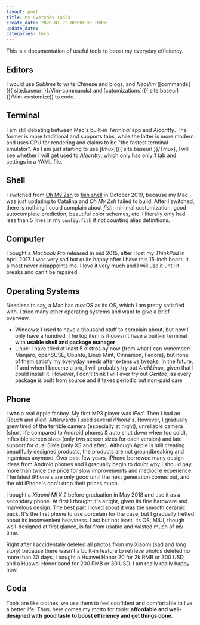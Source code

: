 ```yaml
---
layout: post
title: My Everyday Tools
create_date: 2020-01-22 00:00:00 +0800
update_date:
categories: tech
---
```


This is a documentation of useful tools to boost my everyday efficiency.

## Editors

I would use *Sublime* to write Chinese and blogs, and *NeoVim* ([commands]({{ site.baseurl }}/Vim-commands) and [cutomizations]({{ site.baseurl }}/Vim-customize)) to code.

## Terminal

I am still debating between Mac's built-in *Terminal* app and *Alacritty*. The former is more traditional and supports tabs, while the latter is more modern and uses GPU for rendering and claims to be "the fastest terminal emulator". As I am just starting to use [*tmux*]({{ site.baseurl }}/Tmux), I will see whether I will get used to *Alacritty*, which only has only 1 tab and settings in a YAML file.

## Shell

I switched from [Oh My Zsh](https://github.com/ohmyzsh/ohmyzsh) to [fish shell](https://github.com/fish-shell/fish-shell) in October 2019, because my Mac was just updating to Catalina and *Oh My Zsh* failed to build. After I switched, there is nothing I could complain about *fish*: minimal customization, good autocomplete prediction, beautiful color schemes, etc. I literally only had less than 5 lines in my `config.fish` if not counting alias definitions.

## Computer

I bought a *Macbook Pro* released in mid 2015, after I lost my *ThinkPad* in April 2017. I was very sad but quite happy after I have this 15-inch beast. It almost never disappoints me. I love it very much and I will use it until it breaks and can't be repaired.

## Operating Systems

Needless to say, a Mac has *macOS* as its OS, which I am pretty satisfied with. I tried many other operating systems and want to give a brief overview.

- Windows: I used to have a thousand stuff to complain about, but now I only have a hundred. The top item is it doesn't have a built-in terminal with **usable shell and package manager**
- Linux: I have tried at least 5 distros by now (from what I can remember: Manjaro, openSUSE, Ubuntu, Linux Mint, Cinnamon, Fedora), but none of them satisfy my everyday needs after extensive tweaks. In the future, if and when I become a pro, I will probably try out *ArchLinux*, given that I could install it. However, I don't think I will ever try out *Gentoo*, as every package is built from source and it takes periodic but non-paid care

## Phone

I **was** a real Apple fanboy. My first MP3 player was *iPod*. Then I had an *iTouch* and *iPad*. Afterwards I used several *iPhone*'s. However, I gradually grew tired of the terrible camera (especially at night), unreliable camera (short life compared to Android phones & auto shut down when too cold), inflexible screen sizes (only two screen sizes for each version) and late support for dual SIMs (only XS and after). Although Apple is still creating beautifully designed products, the products are not groundbreaking and ingenious anymore. Over past few years, iPhone borrowed many design ideas from Android phones and I gradually begin to doubt why I should pay more than twice the price for slow improvements and mediocre experience. The latest iPhone's are only good until the next generation comes out, and the old iPhone's don't drop their prices much.

I bought a *Xiaomi Mi X 2* before graduation in May 2018 and use it as a secondary phone. At first I thought it's alright, given its fine hardware and marvelous design. The best part I loved about it was the smooth ceramic back. It's the first phone to use porcelain for the case, but I gradually fretted about its inconvenient heaviness. Last but not least, its OS, MIUI, though well-designed at first glance, is far from usable and wasted much of my time.

Right after I accidentally deleted all photos from my Xiaomi (sad and long story) because there wasn't a built-in feature to retrieve photos deleted no more than 30 days, I bought a Huawei Honor 20 for 2k RMB or 300 USD, and a Huawei Honor band for 200 RMB or 30 USD. I am really really happy now.

## Coda

Tools are like clothes, we use them to feel confident and comfortable to live a better life. Thus, here comes my motto for *tools*: **affordable and well-designed with good taste to boost efficiency and get things done**.
